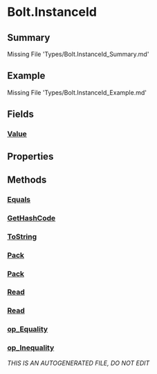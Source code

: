 # Bolt.InstanceId
## Summary
Missing File 'Types/Bolt.InstanceId_Summary.md'
## Example
Missing File 'Types/Bolt.InstanceId_Example.md'
## Fields
### [Value](Bolt.InstanceId/F/Value.md)
## Properties
## Methods
### [Equals](Bolt.InstanceId/M/Equals.md)
### [GetHashCode](Bolt.InstanceId/M/GetHashCode.md)
### [ToString](Bolt.InstanceId/M/ToString.md)
### [Pack](Bolt.InstanceId/M/Pack.md)
### [Pack](Bolt.InstanceId/M/Pack.md)
### [Read](Bolt.InstanceId/M/Read.md)
### [Read](Bolt.InstanceId/M/Read.md)
### [op_Equality](Bolt.InstanceId/M/op_Equality.md)
### [op_Inequality](Bolt.InstanceId/M/op_Inequality.md)

*THIS IS AN AUTOGENERATED FILE, DO NOT EDIT*

